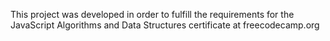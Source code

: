 This project was developed in order to fulfill the requirements for the JavaScript Algorithms and Data Structures certificate at freecodecamp.org